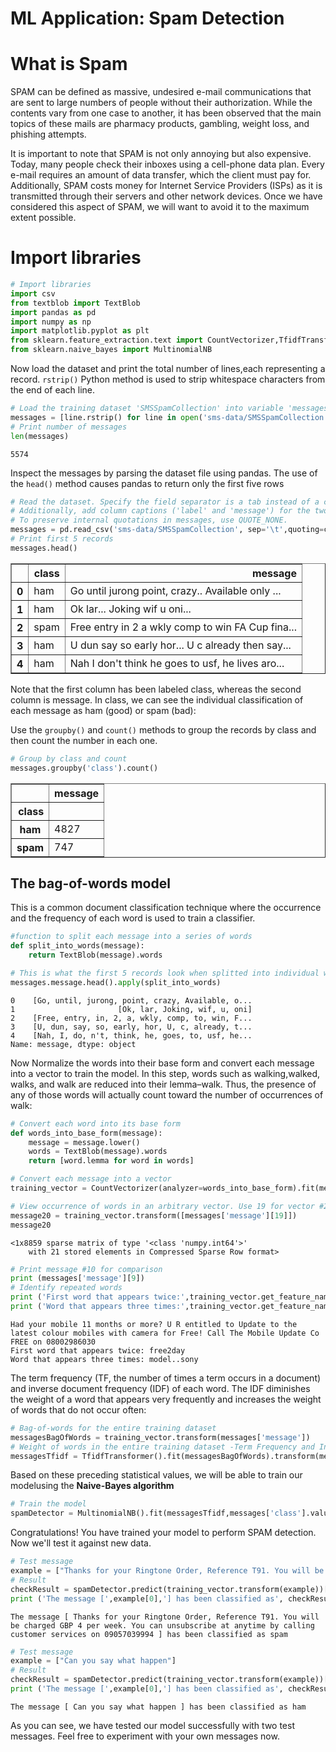 
# ML Application: Spam Detection

# What is Spam

SPAM can be defined as massive, undesired e-mail communications that are sent to large numbers of people
without their authorization. While the contents vary from one case to another, it has been
observed that the main topics of these mails are pharmacy products, gambling, weight loss,
and phishing attempts.

It is important to note that SPAM is not only annoying but also expensive. Today, many
people check their inboxes using a cell-phone data plan. Every e-mail requires an amount of
data transfer, which the client must pay for. Additionally, SPAM costs money for Internet
Service Providers (ISPs) as it is transmitted through their servers and other network
devices. Once we have considered this aspect of SPAM, we will want to avoid it to the
maximum extent possible.

# Import libraries


```python
# Import libraries
import csv
from textblob import TextBlob
import pandas as pd
import numpy as np
import matplotlib.pyplot as plt
from sklearn.feature_extraction.text import CountVectorizer,TfidfTransformer
from sklearn.naive_bayes import MultinomialNB
```

Now load the dataset and print the total number of lines,each representing a record.
`rstrip()` Python method is used to strip whitespace characters from the end of each line.


```python
# Load the training dataset 'SMSSpamCollection' into variable 'messages'
messages = [line.rstrip() for line in open('sms-data/SMSSpamCollection')]
# Print number of messages
len(messages)
```




    5574



Inspect the messages by parsing the dataset file using pandas. The use of the `head()` method causes pandas to return only the first five rows


```python
# Read the dataset. Specify the field separator is a tab instead of a comma.
# Additionally, add column captions ('label' and 'message') for the two fields in the dataset.
# To preserve internal quotations in messages, use QUOTE_NONE.
messages = pd.read_csv('sms-data/SMSSpamCollection', sep='\t',quoting=csv.QUOTE_NONE,names=["class", "message"])
# Print first 5 records
messages.head()
```




<div>
<style scoped>
    .dataframe tbody tr th:only-of-type {
        vertical-align: middle;
    }

    .dataframe tbody tr th {
        vertical-align: top;
    }

    .dataframe thead th {
        text-align: right;
    }
</style>
<table border="1" class="dataframe">
  <thead>
    <tr style="text-align: right;">
      <th></th>
      <th>class</th>
      <th>message</th>
    </tr>
  </thead>
  <tbody>
    <tr>
      <th>0</th>
      <td>ham</td>
      <td>Go until jurong point, crazy.. Available only ...</td>
    </tr>
    <tr>
      <th>1</th>
      <td>ham</td>
      <td>Ok lar... Joking wif u oni...</td>
    </tr>
    <tr>
      <th>2</th>
      <td>spam</td>
      <td>Free entry in 2 a wkly comp to win FA Cup fina...</td>
    </tr>
    <tr>
      <th>3</th>
      <td>ham</td>
      <td>U dun say so early hor... U c already then say...</td>
    </tr>
    <tr>
      <th>4</th>
      <td>ham</td>
      <td>Nah I don't think he goes to usf, he lives aro...</td>
    </tr>
  </tbody>
</table>
</div>



Note that the first column has been labeled class, whereas the second column is message. In class, we can see the
individual classification of each message as ham (good) or spam (bad):

Use the `groupby()` and `count()` methods to group the records by class and then count the number in each one.


```python
# Group by class and count
messages.groupby('class').count()
```




<div>
<style scoped>
    .dataframe tbody tr th:only-of-type {
        vertical-align: middle;
    }

    .dataframe tbody tr th {
        vertical-align: top;
    }

    .dataframe thead th {
        text-align: right;
    }
</style>
<table border="1" class="dataframe">
  <thead>
    <tr style="text-align: right;">
      <th></th>
      <th>message</th>
    </tr>
    <tr>
      <th>class</th>
      <th></th>
    </tr>
  </thead>
  <tbody>
    <tr>
      <th>ham</th>
      <td>4827</td>
    </tr>
    <tr>
      <th>spam</th>
      <td>747</td>
    </tr>
  </tbody>
</table>
</div>



## The bag-of-words model
This is a common document classification technique where the occurrence and
the frequency of each word is used to train a classifier.


```python
#function to split each message into a series of words
def split_into_words(message):
    return TextBlob(message).words
```


```python
# This is what the first 5 records look when splitted into individual words
messages.message.head().apply(split_into_words)
```




    0    [Go, until, jurong, point, crazy, Available, o...
    1                       [Ok, lar, Joking, wif, u, oni]
    2    [Free, entry, in, 2, a, wkly, comp, to, win, F...
    3    [U, dun, say, so, early, hor, U, c, already, t...
    4    [Nah, I, do, n't, think, he, goes, to, usf, he...
    Name: message, dtype: object



Now Normalize the words into their base form and convert each message into a vector to train the model. 
In this step, words such as walking,walked, walks, and walk are reduced into their lemma–walk. Thus, the presence of
any of those words will actually count toward the number of occurrences of walk:


```python
# Convert each word into its base form
def words_into_base_form(message):
    message = message.lower()
    words = TextBlob(message).words
    return [word.lemma for word in words]
```


```python
# Convert each message into a vector
training_vector = CountVectorizer(analyzer=words_into_base_form).fit(messages['message'])
```


```python
# View occurrence of words in an arbitrary vector. Use 19 for vector #20.
message20 = training_vector.transform([messages['message'][19]])
message20
```




    <1x8859 sparse matrix of type '<class 'numpy.int64'>'
    	with 21 stored elements in Compressed Sparse Row format>




```python
# Print message #10 for comparison
print (messages['message'][9])
# Identify repeated words
print ('First word that appears twice:',training_vector.get_feature_names()[3437])
print ('Word that appears three times:',training_vector.get_feature_names()[5192])
```

    Had your mobile 11 months or more? U R entitled to Update to the latest colour mobiles with camera for Free! Call The Mobile Update Co FREE on 08002986030
    First word that appears twice: free2day
    Word that appears three times: model..sony
    

The term frequency (TF, the number of times a term occurs in a document) and inverse document frequency (IDF) of each word. The IDF diminishes the weight of a word that appears very frequently and increases the weight of words that do not occur often:


```python
# Bag-of-words for the entire training dataset
messagesBagOfWords = training_vector.transform(messages['message'])
# Weight of words in the entire training dataset -Term Frequency and Inverse Document Frequency
messagesTfidf = TfidfTransformer().fit(messagesBagOfWords).transform(messagesBagOfWords)
```

Based on these preceding statistical values, we will be able to train our modelusing the **Naive-Bayes algorithm**


```python
# Train the model
spamDetector = MultinomialNB().fit(messagesTfidf,messages['class'].values)
```

Congratulations! You have trained your model to perform SPAM detection. Now we'll test it against new data.


```python
# Test message
example = ["Thanks for your Ringtone Order, Reference T91. You will be charged GBP 4 per week. You can unsubscribe at anytime by calling customer services on 09057039994"]
# Result
checkResult = spamDetector.predict(training_vector.transform(example))[0]
print ('The message [',example[0],'] has been classified as', checkResult)
```

    The message [ Thanks for your Ringtone Order, Reference T91. You will be charged GBP 4 per week. You can unsubscribe at anytime by calling customer services on 09057039994 ] has been classified as spam
    


```python
# Test message
example = ["Can you say what happen"]
# Result
checkResult = spamDetector.predict(training_vector.transform(example))[0]
print ('The message [',example[0],'] has been classified as', checkResult)
```

    The message [ Can you say what happen ] has been classified as ham
    

As you can see, we have tested our model successfully with two test messages. Feel free to experiment with your own messages now.
